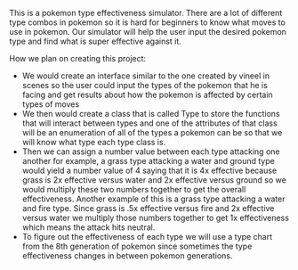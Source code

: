  This is a pokemon type effectiveness simulator. There are a lot of different type combos in pokemon so it is hard for beginners to know what moves
 to use in pokemon. Our simulator will help the user input the desired pokemon type and find what is super effective against it.

How we plan on creating this project:
- We would create an interface similar to the one created by vineel in scenes so the user could input the types of the pokemon that he is facing and get results about how the pokemon is affected by certain types of moves
- We then would create a class that is called Type to store the functions that will interact between types and one of the attributes of that class will be an enumeration of all of the types a pokemon can be so that we will know what type each type class is.
- Then we can assign a number value between each type attacking one another for example, a grass type attacking a water and ground type would yield a number value of 4 saying that it is 4x effective because grass is 2x effective versus water and 2x effective versus ground so we would multiply these two numbers together to get the overall effectiveness. Another example of this is a grass type attacking a water and fire type. Since grass is .5x effective versus fire and 2x effective versus water we multiply those numbers together to get 1x effectiveness which means the attack hits neutral.
- To figure out the effectiveness of each type we will use a type chart from the 8th generation of pokemon since sometimes the type effectiveness changes in between pokemon generations.